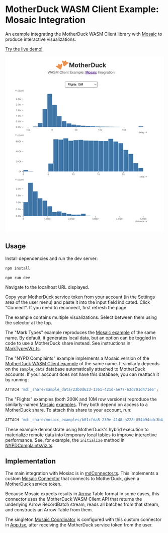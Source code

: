 # MotherDuck WASM Client Example: Mosaic Integration

An example integrating the MotherDuck WASM Client library with [Mosaic](https://uwdata.github.io/mosaic/) to produce interactive visualizations.

[Try the live demo!](https://motherduckdb.github.io/wasm-client/mosaic-integration/)

<img src="docs/mosaic-flights.png" alt="Screenshot of Mosaic Flights 10M example" width="600px">

## Usage

Install dependencies and run the dev server:

```
npm install
```
```
npm run dev
```

Navigate to the localhost URL displayed.

Copy your MotherDuck service token from your account (in the Settings area of the user menu) and paste it into the input field indicated.
Click "Connect".
If you need to reconnect, first refresh the page.

The example contains multiple visualizations. Select between them using the selector at the top.

The "Mark Types" example reproduces the [Mosaic example](https://uwdata.github.io/mosaic/examples/mark-types.html) of the same name. By default, it generates local data, but an option can be toggled in code to use a MotherDuck share instead. See instructions in [MarkTypesViz.ts](src/vizzes/MarkTypesViz.ts).

The "NYPD Complaints" example implements a Mosaic version of the [MotherDuck WASM Client example](../nypd-complaints/README.md) of the same name. It similarly depends on the `sample_data` database automatically attached to MotherDuck accounts. If your account does not have this database, you can reattach it by running:

```sql
ATTACH 'md:_share/sample_data/23b0d623-1361-421d-ae77-62d701d471e6';
```

The "Flights" examples (both 200K and 10M row versions) reproduce the similarly-named [Mosaic](https://uwdata.github.io/mosaic/examples/flights-200k.html) [examples](https://uwdata.github.io/mosaic/examples/flights-10m.html). They both depend on access to a MotherDuck share. To attach this share to your account, run:

```sql
ATTACH 'md:_share/mosaic_examples/b01cfda8-239e-4148-a228-054b94cdc3b4';
```

These example demonstrate using MotherDuck's hybrid execution to materialize remote data into temporary local tables to improve interactive performance. See, for example, the `initialize` method in [NYPDComplaintsViz.ts](src/vizzes/NYPDComplaintsViz.ts).

## Implementation

The main integration with Mosiac is in [mdConnector.ts](src/mdConnector.ts). This implements a custom [Mosaic Connector](https://uwdata.github.io/mosaic/api/core/connectors.html) that connects to MotherDuck, given a MotherDuck service token.

Because Mosaic expects results in [Arrow](https://github.com/apache/arrow) Table format in some cases, this connector uses the MotherDuck WASM Client API that returns the underlying Arrow RecordBatch stream, reads all batches from that stream, and constructs an Arrow Table from them.

The singleton [Mosaic Coordinator](https://uwdata.github.io/mosaic/api/core/coordinator.html) is configured with this custom connector in [App.tsx](src/App.tsx), after receiving the MotherDuck service token from the user.
